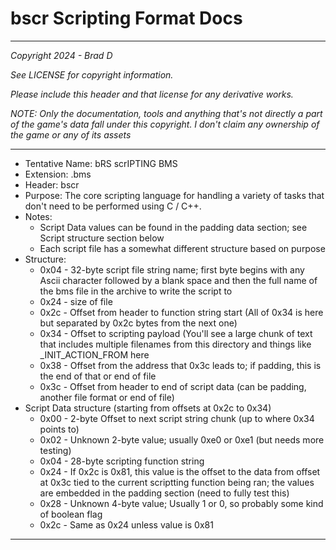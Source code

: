 # bscr Scripting Format Docs

---

*Copyright 2024 - Brad D*

*See LICENSE for copyright information.*

*Please include this header and that license for any derivative works.*

*NOTE: Only the documentation, tools and anything that's not directly a part of the game's data fall under this copyright. I don't claim any ownership of the game or any of its assets*

---

* Tentative Name: bRS scrIPTING BMS
* Extension: .bms
* Header: bscr
* Purpose: The core scripting language for handling a variety of tasks that don't need to be performed using C / C++.
* Notes:
	* Script Data values can be found in the padding data section; see Script structure section below
	* Each script file has a somewhat different structure based on purpose
* Structure:
	* 0x04 - 32-byte script file string name; first byte begins with any Ascii character followed by a blank space and then the full name of the bms file in the archive to write the script to
	* 0x24 - size of file
	* 0x2c - Offset from header to function string start (All of 0x34 is here but separated by 0x2c bytes from the next one)
	* 0x34 - Offset to scripting payload (You'll see a large chunk of text that includes multiple filenames from this directory and things like _INIT_ACTION_FROM here
	* 0x38 - Offset from the address that 0x3c leads to; if padding, this is the end of that or end of file
	* 0x3c - Offset from header to end of script data (can be padding, another file format or end of file)
* Script Data structure (starting from offsets at 0x2c to 0x34)
	* 0x00 - 2-byte Offset to next script string chunk (up to where 0x34 points to)
	* 0x02 - Unknown 2-byte value; usually 0xe0 or 0xe1 (but needs more testing)
	* 0x04 - 28-byte scripting function string
	* 0x24 - If 0x2c is 0x81, this value is the offset to the data from offset at 0x3c tied to the current scriptting function being ran; the values are embedded in the padding section (need to fully test this)
	* 0x28 - Unknown 4-byte value; Usually 1 or 0, so probably some kind of boolean flag
	* 0x2c - Same as 0x24 unless value is 0x81
---